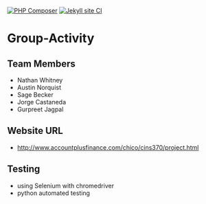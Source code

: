 [![PHP Composer](https://github.com/ChicoState/Group-Activity/actions/workflows/php.yml/badge.svg)](https://github.com/ChicoState/Group-Activity/actions/workflows/php.yml) [![Jekyll site CI](https://github.com/ChicoState/Group-Activity/actions/workflows/jekyll-docker.yml/badge.svg)](https://github.com/ChicoState/Group-Activity/actions/workflows/jekyll-docker.yml)

# Group-Activity

## Team Members

- Nathan Whitney
- Austin Norquist
- Sage Becker
- Jorge Castaneda
- Gurpreet Jagpal

## Website URL
- http://www.accountplusfinance.com/chico/cins370/project.html

## Testing
- using Selenium with chromedriver
- python automated testing
